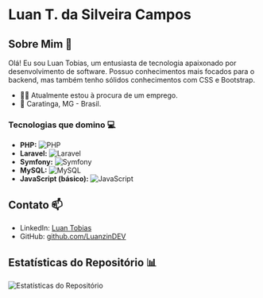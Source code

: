 # Luan T. da Silveira Campos

## Sobre Mim 🚀

Olá! Eu sou Luan Tobias, um entusiasta de tecnologia apaixonado por desenvolvimento de software. Possuo conhecimentos mais focados para o backend, mas também tenho sólidos conhecimentos com CSS e Bootstrap.

- 👨‍💻 Atualmente estou à procura de um emprego.
- 📍 Caratinga, MG - Brasil.

### Tecnologias que domino 💻

- **PHP:** ![PHP](https://img.icons8.com/color/48/000000/php.png)
- **Laravel:** ![Laravel](https://img.icons8.com/fluency/48/000000/laravel.png)
- **Symfony:** ![Symfony](https://img.icons8.com/ios-filled/50/000000/symfony.png)
- **MySQL:** ![MySQL](https://img.icons8.com/ios-filled/50/000000/mysql-logo.png)
- **JavaScript (básico):** ![JavaScript](https://img.icons8.com/color/48/000000/javascript--v1.png)

## Contato 📫

- LinkedIn: [Luan Tobias](https://www.linkedin.com/in/tauangabriel/)
- GitHub: [github.com/LuanzinDEV](https://github.com/LuanzinDEV)

## Estatísticas do Repositório 📊

![Estatísticas do Repositório](https://github-readme-stats.vercel.app/api/top-langs/?username=LuanzinDEV&layout=compact&theme=nightowl)
